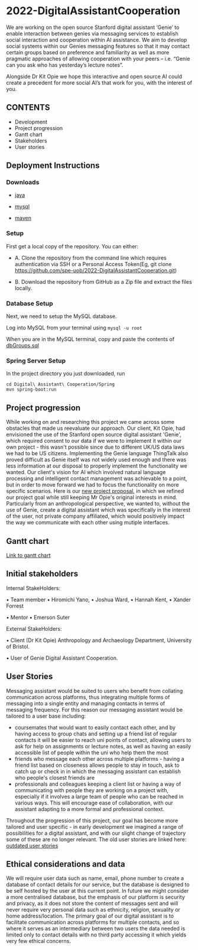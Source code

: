 # 2022-DigitalAssistantCooperation

We are working on the open source Stanford digital assistant ‘Genie’ to enable interaction between genies via messaging services to establish social interaction and cooperation within AI assistance. We aim to develop social systems within our Genies messaging features so that it may contact certain groups based on preference and familiarity as well as more pragmatic approaches of allowing cooperation with your peers – i.e. “Genie can you ask who has yesterday’s lecture notes”.

Alongside Dr Kit Opie we hope this interactive and open source AI could create a precedent for more social AI’s that work for you, with the interest of you. 

## CONTENTS 
+ Development
+ Project progression
+ Gantt chart
+ Stakeholders
+ User stories

## Deployment Instructions
###  Downloads
  - [java](https://www.java.com/en/download/help/download_options.html)
  
  - [mysql](https://www.mysql.com/downloads/)
  
  - [maven](https://maven.apache.org/download.cgi)

### Setup
First get a local copy of the repository. You can either:
 - A. Clone the repository from the command line which requires authentication via SSH or a Personal Access Token(Eg, git clone https://github.com/spe-uob/2022-DigitalAssistantCooperation.git) 
 
 - B. Download the repository from GitHub as a Zip file and extract the files locally.

### Database Setup
Next, we need to setup the MySQL database.

Log into MySQL from your terminal using `mysql -u root`

When you are in the MySQL terminal, copy and paste the contents of [dbGroups.sql](https://github.com/spe-uob/2022-DigitalAssistantCooperation/blob/1f045b925d5b4faa9e0e361e80e5608ca259cebb/Digital%20Assistant%20Cooperation/dbGroups.sql)

### Spring Server Setup
In the project directory you just downloaded, run 
```
cd Digital\ Assistant\ Cooperation/Spring
mvn spring-boot:run
```

## Project progression 
While working on and researching this project we came across some obstacles that made us reevaluate our approach. Our client, Kit Opie, had envisioned the use of the Stanford open source digital assistant 'Genie', which required consent to our data if we were to implement it within our own project - this wasn't possible since due to different UK/US data laws we had to be US citizens. Implementing the Genie language ThingTalk also proved difficult as Genie itself was not widely used enough and there was less information at our disposal to properly implement the functionality we wanted. Our client's vision for AI which involved natural language processing and intelligent contact management was achievable to a point, but in order to move forward we had to focus the functionality on more specific scenarios. 
Here is our [new project proposal](https://github.com/spe-uob/2022-DigitalAssistantCooperation/blob/main/KitOpieProposal3.odt), in which we refined our project goal while still keeping Mr Opie's original interests in mind. Particularly from an anthropological perspective, we wanted to, without the use of Genie, create a digital assistant which was specifically in the interest of the user, not private company affiliated, which would positively impact the way we communicate with each other using mutiple interfaces. 

## Gantt chart
[Link to gantt chart](https://github.com/spe-uob/2022-DigitalAssistantCooperation/blob/main/Project%20Management/Software%20Engineering%20Project%20Gantt%20chart.xlsx "Project Gantt Chart")

 ## Initial stakeholders
 
 Internal StakeHolders: 
 
 • Team member            • Hiromichi Yano, 
                          • Joshua Ward, 
                          • Hannah Kent, 
                          • Xander Forrest

 • Mentor                 • Emerson Suter

External StakeHolders:  

 • Client (Dr Kit Opie) Anthropology and Archaeology Department, University of Bristol.
 
 • User of Genie Digital Assistant Cooperation.
 
 ## User Stories

Messaging assistant would be suited to users who benefit from collating communication across platforms, thus integrating multiple forms of messaging into a single entity and managing contacts in terms of messaging frequency. For this reason our messaging assistant would be tailored to a user base including:
+ coursemates that would want to easily contact each other, and by having access to group chats and setting up a friend list of regular contacts it will be easier to reach uni points of contact, allowing users to ask for help on assignments or lecture notes, as well as having an easily accessible list of people within the uni who help them the most
+ friends who message each other across multiple platforms - having a friend list based on closeness allows people to stay in touch, ask to catch up or check in in which the messaging assistant can establish who people's closest friends are
+ professionals and colleagues keeping a client list or having a way of communicating with people they are working on a project with, especially if it involves a large team of people who can be reached in various ways. This will encourage ease of collaboration, with our assistant adapting to a more formal and professional context. 

Throughout the progression of this project, our goal has become more tailored and user specific - in early development we imagined a range of possibilities for a digital assistant, and with our slight change of trajectory some of these are no longer relevant. The old user stories are linked here:
[outdated user stories](https://github.com/spe-uob/2022-DigitalAssistantCooperation/blob/readme/User%20Stories%20(old))

## Ethical considerations and data

We will require user data such as name, email, phone number to create a database of contact details for our service, but the database is designed to be self hosted by the user at this current point. In future we might consider a more centralised database, but the emphasis of our platform is security and privacy, as it does not store the content of messages sent and will never require very personal data such as ethnicity, religion, sexuality or home address/location. The primary goal of our digital assistant is to facilitate communication across platforms for multiple contacts, and so where it serves as an intermediary between two users the data needed is limited only to contact details with no third party accessing it which yields very few ethical concerns.

